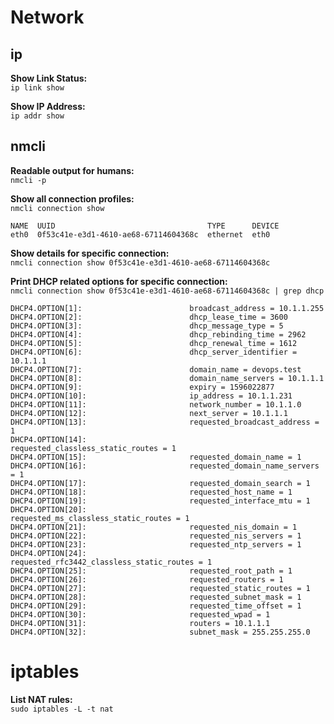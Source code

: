 # Network

## ip

**Show Link Status:**  
`ip link show`

**Show IP Address:**  
`ip addr show`

## nmcli

**Readable output for humans:**  
`nmcli -p`

**Show all connection profiles:**  
`nmcli connection show`

    NAME  UUID                                  TYPE      DEVICE
    eth0  0f53c41e-e3d1-4610-ae68-67114604368c  ethernet  eth0

**Show details for specific connection:**  
`nmcli connection show 0f53c41e-e3d1-4610-ae68-67114604368c`

**Print DHCP related options for specific connection:**  
`nmcli connection show 0f53c41e-e3d1-4610-ae68-67114604368c | grep dhcp`

    DHCP4.OPTION[1]:                        broadcast_address = 10.1.1.255
    DHCP4.OPTION[2]:                        dhcp_lease_time = 3600
    DHCP4.OPTION[3]:                        dhcp_message_type = 5
    DHCP4.OPTION[4]:                        dhcp_rebinding_time = 2962
    DHCP4.OPTION[5]:                        dhcp_renewal_time = 1612
    DHCP4.OPTION[6]:                        dhcp_server_identifier = 10.1.1.1
    DHCP4.OPTION[7]:                        domain_name = devops.test
    DHCP4.OPTION[8]:                        domain_name_servers = 10.1.1.1
    DHCP4.OPTION[9]:                        expiry = 1596022877
    DHCP4.OPTION[10]:                       ip_address = 10.1.1.231
    DHCP4.OPTION[11]:                       network_number = 10.1.1.0
    DHCP4.OPTION[12]:                       next_server = 10.1.1.1
    DHCP4.OPTION[13]:                       requested_broadcast_address = 1
    DHCP4.OPTION[14]:                       requested_classless_static_routes = 1
    DHCP4.OPTION[15]:                       requested_domain_name = 1
    DHCP4.OPTION[16]:                       requested_domain_name_servers = 1
    DHCP4.OPTION[17]:                       requested_domain_search = 1
    DHCP4.OPTION[18]:                       requested_host_name = 1
    DHCP4.OPTION[19]:                       requested_interface_mtu = 1
    DHCP4.OPTION[20]:                       requested_ms_classless_static_routes = 1
    DHCP4.OPTION[21]:                       requested_nis_domain = 1
    DHCP4.OPTION[22]:                       requested_nis_servers = 1
    DHCP4.OPTION[23]:                       requested_ntp_servers = 1
    DHCP4.OPTION[24]:                       requested_rfc3442_classless_static_routes = 1
    DHCP4.OPTION[25]:                       requested_root_path = 1
    DHCP4.OPTION[26]:                       requested_routers = 1
    DHCP4.OPTION[27]:                       requested_static_routes = 1
    DHCP4.OPTION[28]:                       requested_subnet_mask = 1
    DHCP4.OPTION[29]:                       requested_time_offset = 1
    DHCP4.OPTION[30]:                       requested_wpad = 1
    DHCP4.OPTION[31]:                       routers = 10.1.1.1
    DHCP4.OPTION[32]:                       subnet_mask = 255.255.255.0

# iptables

**List NAT rules:**  
`sudo iptables -L -t nat`


